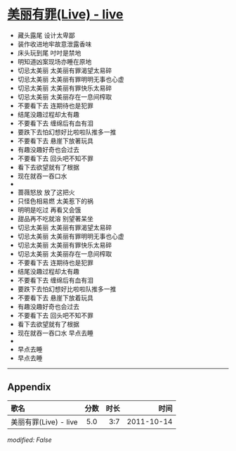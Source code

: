 # [美丽有罪(Live) - live](https://music.163.com/song?id=64168)

* 藏头露尾 设计太卑鄙
* 装作收进地牢故意泄露香味
* 床头玩到尾 吋吋是禁地
* 明知道凶案现场亦睡在原地
* 切忌太美丽 太美丽有罪渴望太易碎
* 切忌太美丽 太美丽有罪明明无事也心虚
* 切忌太美丽 太美丽有罪快乐太易碎
* 切忌太美丽 太美丽存在一息间榨取
* 不要看下去 连期待也是犯罪
* 结尾没趣过程却太有趣
* 不要看下去 缠绵后有血有泪
* 要跌下去怕幻想好比啦啦队推多一推
* 不要看下去 悬崖下放著玩具
* 有趣没趣好奇也会过去
* 不要看下去 回头吧不知不罪
* 看下去欲望就有了根据
* 现在就吞一吞口水
* 
* 蔷薇怒放 放了这把火
* 只怪色相易燃 太美惹下的祸
* 明明是吃过 再看又会饿
* 甜品再不吃就溶 别望著呆坐
* 切忌太美丽 太美丽有罪渴望太易碎
* 切忌太美丽 太美丽有罪明明无事也心虚
* 切忌太美丽 太美丽有罪快乐太易碎
* 切忌太美丽 太美丽存在一息间榨取
* 不要看下去 连期待也是犯罪
* 结尾没趣过程却太有趣
* 不要看下去 缠绵后有血有泪
* 要跌下去怕幻想好比啦啦队推多一推
* 不要看下去 悬崖下放着玩具
* 有趣没趣好奇也会过去
* 不要看下去 回头吧不知不罪
* 看下去欲望就有了根据
* 现在就吞一吞口水 早点去睡
* 
* 早点去睡
* 早点去睡


---

## Appendix

|歌名|分数|时长|时间|
|:---|:---:|---:|---:|
|美丽有罪(Live) - live|5.0|3:7|2011-10-14

*modified: False*